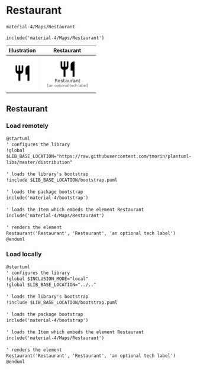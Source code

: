 # Restaurant


```text
material-4/Maps/Restaurant
```

```text
include('material-4/Maps/Restaurant')
```



| Illustration | Restaurant |
| :---: | :---: |
| ![illustration for Illustration](../../material-4/Maps/Restaurant.png) | ![illustration for Restaurant](../../material-4/Maps/Restaurant.Local.png) |




## Restaurant

### Load remotely
```plantuml
@startuml
' configures the library
!global $LIB_BASE_LOCATION="https://raw.githubusercontent.com/tmorin/plantuml-libs/master/distribution"

' loads the library's bootstrap
!include $LIB_BASE_LOCATION/bootstrap.puml

' loads the package bootstrap
include('material-4/bootstrap')

' loads the Item which embeds the element Restaurant
include('material-4/Maps/Restaurant')

' renders the element
Restaurant('Restaurant', 'Restaurant', 'an optional tech label')
@enduml
```

### Load locally
```plantuml
@startuml
' configures the library
!global $INCLUSION_MODE="local"
!global $LIB_BASE_LOCATION="../.."

' loads the library's bootstrap
!include $LIB_BASE_LOCATION/bootstrap.puml

' loads the package bootstrap
include('material-4/bootstrap')

' loads the Item which embeds the element Restaurant
include('material-4/Maps/Restaurant')

' renders the element
Restaurant('Restaurant', 'Restaurant', 'an optional tech label')
@enduml
```

